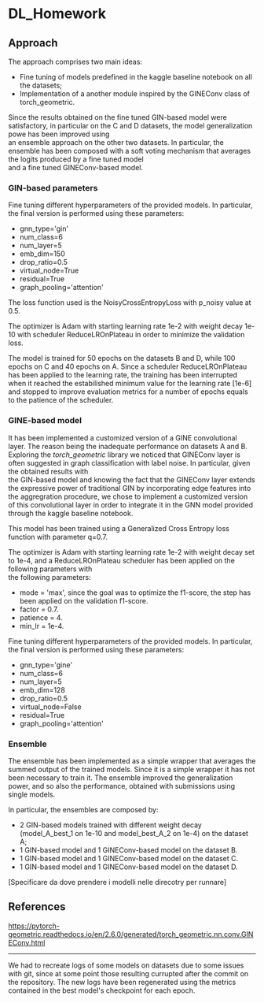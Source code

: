 # DL_Homework

## Approach

The approach comprises two main ideas:
- Fine tuning of models predefined in the kaggle baseline notebook on all the datasets;
- Implementation of a another module inspired by the GINEConv class of torch_geometric.

Since the results obtained on the fine tuned GIN-based model were satisfactory, in particular on the C and D datasets, the model generalization powe has been improved using  
an ensemble approach on the other two datasets. In particular, the ensemble has been composed with a soft voting mechanism that averages the logits produced by a fine tuned model  
and a fine tuned GINEConv-based model. 

### GIN-based parameters

Fine tuning different hyperparameters of the provided models. In particular, the final version is performed using these parameters:
- gnn_type='gin'
- num_class=6
- num_layer=5
- emb_dim=150
- drop_ratio=0.5
- virtual_node=True
- residual=True
- graph_pooling='attention'

The loss function used is the NoisyCrossEntropyLoss with p_noisy value at 0.5.

The optimizer is Adam with starting learning rate 1e-2 with weight decay 1e-10 with scheduler ReduceLROnPlateau in order to minimize the validation loss.

The model is trained for 50 epochs on the datasets B and D, while 100 epochs on C and 40 epochs on A.
Since a scheduler ReduceLROnPlateau has been applied to the learning rate, the training has been interrupted when it reached the estabilished minimum value for the learning rate [1e-6] and stopped to improve evaluation metrics for a number of epochs equals to the patience of the scheduler.

### GINE-based model

It has been implemented a customized version of a GINE convolutional layer. The reason being the inadequate performance on datasets A and B.
Exploring the *torch_geometric* library we noticed that GINEConv layer is often suggested in graph classification with label noise. In particular, given the obtained results with  
the GIN-based model and knowing the fact that the GINEConv layer extends the expressive power of traditional GIN by incorporating edge features into the aggregration procedure, we
chose to implement a customized version of this convolutional layer in order to integrate it in the GNN model provided through the kaggle baseline notebook.

This model has been trained using a Generalized Cross Entropy loss function with parameter q=0.7.

The optimizer is Adam with starting learning rate 1e-2 with weight decay set to 1e-4, and a ReduceLROnPlateau scheduler has been applied on the following parameters with  
the following parameters:
- mode = 'max', since the goal was to optimize the f1-score, the step has been applied on the validation f1-score.
- factor = 0.7.
- patience = 4.
- min_lr = 1e-4.

Fine tuning different hyperparameters of the provided models. In particular, the final version is performed using these parameters:
- gnn_type='gine'
- num_class=6
- num_layer=5
- emb_dim=128
- drop_ratio=0.5
- virtual_node=False
- residual=True
- graph_pooling='attention'

### Ensemble

The ensemble has been implemented as a simple wrapper that averages the summed output of the trained models. Since it is a simple wrapper it has not been necessary to train it.
The ensemble improved the generalization power, and so also the performance, obtained with submissions using single models.

In particular, the ensembles are composed by:
- 2 GIN-based models trained with different weight decay (model_A_best_1 on 1e-10 and model_best_A_2 on 1e-4) on the dataset A;
- 1 GIN-based model and 1 GINEConv-based model on the dataset B.
- 1 GIN-based model and 1 GINEConv-based model on the dataset C.
- 1 GIN-based model and 1 GINEConv-based model on the dataset D.

[Specificare da dove prendere i modelli nelle direcotry per runnare]

## References

https://pytorch-geometric.readthedocs.io/en/2.6.0/generated/torch_geometric.nn.conv.GINEConv.html

---

We had to recreate logs of some models on datasets due to some issues with git, since at some point those resulting currupted after the commit on the repository.
The new logs have been regenerated using the metrics contained in the best model's checkpoint for each epoch. 